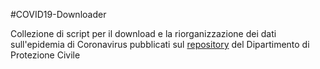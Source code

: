 #COVID19-Downloader

Collezione di script per il download e la riorganizzazione dei dati sull'epidemia di Coronavirus pubblicati sul <a href="https://github.com/pcm-dpc/COVID-19">repository</a> del Dipartimento di Protezione Civile
